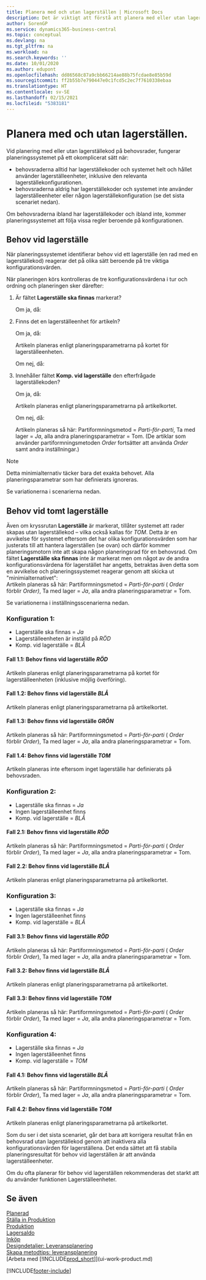 ```yaml
---
title: Planera med och utan lagerställen | Microsoft Docs
description: Det är viktigt att förstå att planera med eller utan lagerställekoder på behovsrader.
author: SorenGP
ms.service: dynamics365-business-central
ms.topic: conceptual
ms.devlang: na
ms.tgt_pltfrm: na
ms.workload: na
ms.search.keywords: ''
ms.date: 10/01/2020
ms.author: edupont
ms.openlocfilehash: dd86568c87a9cbb66214ae88b75fcdae8e85b59d
ms.sourcegitcommit: ff2b55b7e790447e0c1fcd5c2ec7f7610338ebaa
ms.translationtype: HT
ms.contentlocale: sv-SE
ms.lasthandoff: 02/15/2021
ms.locfileid: "5383181"
---
```

# <a name="planning-with-or-without-locations"></a>Planera med och utan lagerställen.
Vid planering med eller utan lagerställekod på behovsrader, fungerar planeringssystemet på ett okomplicerat sätt när:  

-   behovsraderna alltid har lagerställekoder och systemet helt och hållet använder lagerställeenheter, inklusive den relevanta lagerställekonfigurationen.  
-   behovsraderna aldrig har lagerställekoder och systemet inte använder lagerställeenheter eller någon lagerställekonfiguration (se det sista scenariet nedan).  

Om behovsraderna ibland har lagerställekoder och ibland inte, kommer planeringssystemet att följa vissa regler beroende på konfigurationen.  

## <a name="demand-at-location"></a>Behov vid lagerställe  
När planeringssystemet identifierar behov vid ett lagerställe (en rad med en lagerställekod) reagerar det på olika sätt beroende på tre viktiga konfigurationsvärden.  

När planeringen körs kontrolleras de tre konfigurationsvärdena i tur och ordning och planeringen sker därefter:  

1.  Är fältet **Lagerställe ska finnas** markerat?  

    Om ja, då:  

2.  Finns det en lagerställeenhet för artikeln?  

    Om ja, då:  

    Artikeln planeras enligt planeringsparametrarna på kortet för lagerställeenheten.  

    Om nej, då:  

3.  Innehåller fältet **Komp. vid lagerställe** den efterfrågade lagerställekoden?  

    Om ja, då:  

    Artikeln planeras enligt planeringsparametrarna på artikelkortet.  

    Om nej, då:  

    Artikeln planeras så här: Partiformningsmetod =  *Parti-för-parti*, Ta med lager =  *Ja*, alla andra planeringsparametrar = Tom. (De artiklar som använder partiformningsmetoden  *Order* fortsätter att använda  *Order* samt andra inställningar.)  

> [!NOTE]  
>  Detta minimialternativ täcker bara det exakta behovet. Alla planeringsparametrar som har definierats ignoreras.  

Se variationerna i scenarierna nedan.  

## <a name="demand-at-blank-location"></a>Behov vid tomt lagerställe  
Även om kryssrutan **Lagerställe** är markerat, tillåter systemet att rader skapas utan lagerställekod – vilka också kallas för *TOM*. Detta är en avvikelse för systemet eftersom det har olika konfigurationsvärden som har justerats till att hantera lagerställen (se ovan) och därför kommer planeringsmotorn inte att skapa någon planeringsrad för en behovsrad. Om fältet **Lagerställe ska finnas** inte är markerat men om något av de andra konfigurationsvärdena för lagerstället har angetts, betraktas även detta som en avvikelse och planeringssystemet reagerar genom att skicka ut "minimialternativet":   
Artikeln planeras så här: Partiformningsmetod =  *Parti-för-parti* ( *Order* förblir *Order)*, Ta med lager =  *Ja*, alla andra planeringsparametrar = Tom.  

Se variationerna i inställningsscenarierna nedan.  

### <a name="setup-1"></a>Konfiguration 1:  

-   Lagerställe ska finnas = *Ja*  
-   Lagerställeenheten är inställd på  *RÖD*  
-   Komp. vid lagerställe =  *BLÅ*  

#### <a name="case-11-demand-is-at--red-location"></a>Fall 1.1: Behov finns vid lagerställe *RÖD*  

Artikeln planeras enligt planeringsparametrarna på kortet för lagerställeenheten (inklusive möjlig överföring).  

#### <a name="case-12-demand-is-at--blue-location"></a>Fall 1.2: Behov finns vid lagerställe *BLÅ*  

Artikeln planeras enligt planeringsparametrarna på artikelkortet.  

#### <a name="case-13-demand-is-at--green-location"></a>Fall 1.3: Behov finns vid lagerställe  *GRÖN*  

Artikeln planeras så här: Partiformningsmetod =  *Parti-för-parti* ( *Order* förblir  *Order*), Ta med lager =  *Ja*, alla andra planeringsparametrar = Tom.  

#### <a name="case-14-demand-is-at--blank-location"></a>Fall 1.4: Behov finns vid lagerställe *TOM*  

Artikeln planeras inte eftersom inget lagerställe har definierats på behovsraden.  

### <a name="setup-2"></a>Konfiguration 2:  

-   Lagerställe ska finnas = *Ja*  
-   Ingen lagerställeenhet finns  
-   Komp. vid lagerställe =  *BLÅ*  

#### <a name="case-21-demand-is-at--red-location"></a>Fall 2.1: Behov finns vid lagerställe  *RÖD*  

Artikeln planeras så här: Partiformningsmetod =  *Parti-för-parti* ( *Order* förblir  *Order*), Ta med lager =  *Ja*, alla andra planeringsparametrar = Tom.  

#### <a name="case-22-demand-is-at--blue-location"></a>Fall 2.2: Behov finns vid lagerställe *BLÅ*  

Artikeln planeras enligt planeringsparametrarna på artikelkortet.  

### <a name="setup-3"></a>Konfiguration 3:  

-   Lagerställe ska finnas = *Ja*  
-   Ingen lagerställeenhet finns  
-   Komp. vid lagerställe =  *BLÅ*  

#### <a name="case-31-demand-is-at--red-location"></a>Fall 3.1: Behov finns vid lagerställe  *RÖD*  

Artikeln planeras så här: Partiformningsmetod =  *Parti-för-parti* ( *Order* förblir  *Order*), Ta med lager =  *Ja*, alla andra planeringsparametrar = Tom.  

#### <a name="case-32-demand-is-at--blue-location"></a>Fall 3.2: Behov finns vid lagerställe *BLÅ*  

Artikeln planeras enligt planeringsparametrarna på artikelkortet.  

#### <a name="case-33-demand-is-at--blank-location"></a>Fall 3.3: Behov finns vid lagerställe  *TOM*  

Artikeln planeras så här: Partiformningsmetod =  *Parti-för-parti* ( *Order* förblir  *Order*), Ta med lager =  *Ja*, alla andra planeringsparametrar = Tom.  

### <a name="setup-4"></a>Konfiguration 4:  

-   Lagerställe ska finnas = *Ja*  
-   Ingen lagerställeenhet finns  
-   Komp. vid lagerställe =  *TOM*  

#### <a name="case-41-demand-is-at--blue-location"></a>Fall 4.1: Behov finns vid lagerställe  *BLÅ*  

Artikeln planeras så här: Partiformningsmetod =  *Parti-för-parti* ( *Order* förblir  *Order*), Ta med lager =  *Ja*, alla andra planeringsparametrar = Tom.  

#### <a name="case-42-demand-is-at--blank-location"></a>Fall 4.2: Behov finns vid lagerställe  *TOM*  

Artikeln planeras enligt planeringsparametrarna på artikelkortet.  

Som du ser i det sista scenariet, går det bara att korrigera resultat från en behovsrad utan lagerställekod genom att inaktivera alla konfigurationsvärden för lagerställena. Det enda sättet att få stabila planeringsresultat för behov vid lagerställen är att använda lagerställeenheter.  

Om du ofta planerar för behov vid lagerställen rekommenderas det starkt att du använder funktionen Lagerställeenheter.  

## <a name="see-also"></a>Se även
[Planerad](production-planning.md)    
[Ställa in Produktion](production-configure-production-processes.md)  
[Produktion](production-manage-manufacturing.md)    
[Lagersaldo](inventory-manage-inventory.md)  
[Inköp](purchasing-manage-purchasing.md)  
[Designdetaljer: Leveransplanering](design-details-supply-planning.md)   
[Skapa metodtips: leveransplanering](setup-best-practices-supply-planning.md)  
[Arbeta med [!INCLUDE[prod_short](includes/prod_short.md)]](ui-work-product.md)  


[!INCLUDE[footer-include](includes/footer-banner.md)]